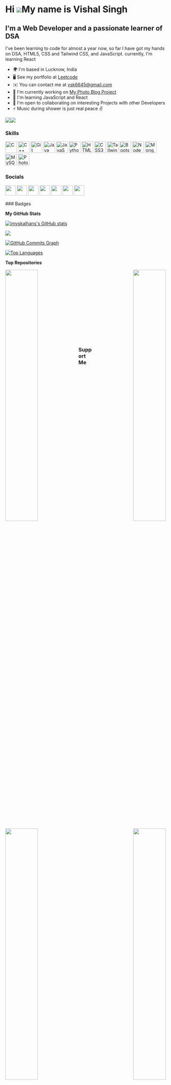 Hi ![](https://user-images.githubusercontent.com/18350557/176309783-0785949b-9127-417c-8b55-ab5a4333674e.gif)My name is Vishal Singh
====================================================================================================================================

I'm a Web Developer and a passionate learner of DSA
---------------------------------------------------

I've been learning to code for almost a year now, so far I have got my hands on DSA, HTML5, CSS and Tailwind CSS, and JavaScript. currently, I'm learning React

* 🌍  I'm based in Lucknow, India
* 🖥️  See my portfolio at [Leetcode](http://https://leetcode.com/vsk6645/)
* ✉️  You can contact me at [vsk6645@gmail.com](mailto:vsk6645@gmail.com)
* 🚀  I'm currently working on [My Photo Blog Project](http://imvskalhans.github.io/My-Photo-Blog/)
* 🧠  I'm learning JavaScript and React
* 🤝  I'm open to collaborating on interesting Projects with other Developers
* ⚡  Music during shower is just real peace ✌️

<a href="https://www.github.com/imvskalhans" target="_blank" rel="noreferrer"><img
src="https://img.shields.io/github/followers/imvskalhans?logo=github&style=for-the-badge&color=a855f7&labelColor=22272e" /></a><a href="https://www.twitter.com/imvskalhans/" target="_blank" rel="noreferrer"><img
src="https://img.shields.io/twitter/follow/imvskalhans/?logo=twitter&style=for-the-badge&color=a855f7&labelColor=22272e"
/></a>
### Skills

<p align="left">
<a href="https://docs.microsoft.com/en-us/cpp/?view=msvc-170" target="_blank" rel="noreferrer"><img src="https://raw.githubusercontent.com/danielcranney/readme-generator/main/public/icons/skills/c-colored.svg" width="36" height="36" alt="C" /></a>
<a href="https://docs.microsoft.com/en-us/cpp/?view=msvc-170" target="_blank" rel="noreferrer"><img src="https://raw.githubusercontent.com/danielcranney/readme-generator/main/public/icons/skills/cplusplus-colored.svg" width="36" height="36" alt="C++" /></a>
<a href="https://git-scm.com/" target="_blank" rel="noreferrer"><img src="https://raw.githubusercontent.com/danielcranney/readme-generator/main/public/icons/skills/git-colored.svg" width="36" height="36" alt="Git" /></a>
<a href="https://www.oracle.com/java/" target="_blank" rel="noreferrer"><img src="https://raw.githubusercontent.com/danielcranney/readme-generator/main/public/icons/skills/java-colored.svg" width="36" height="36" alt="Java" /></a>
<a href="https://developer.mozilla.org/en-US/docs/Web/JavaScript" target="_blank" rel="noreferrer"><img src="https://raw.githubusercontent.com/danielcranney/readme-generator/main/public/icons/skills/javascript-colored.svg" width="36" height="36" alt="JavaScript" /></a>
<a href="https://www.python.org/" target="_blank" rel="noreferrer"><img src="https://raw.githubusercontent.com/danielcranney/readme-generator/main/public/icons/skills/python-colored.svg" width="36" height="36" alt="Python" /></a>
<a href="https://developer.mozilla.org/en-US/docs/Glossary/HTML5" target="_blank" rel="noreferrer"><img src="https://raw.githubusercontent.com/danielcranney/readme-generator/main/public/icons/skills/html5-colored.svg" width="36" height="36" alt="HTML5" /></a>
<a href="https://www.w3.org/TR/CSS/#css" target="_blank" rel="noreferrer"><img src="https://raw.githubusercontent.com/danielcranney/readme-generator/main/public/icons/skills/css3-colored.svg" width="36" height="36" alt="CSS3" /></a>
<a href="https://tailwindcss.com/" target="_blank" rel="noreferrer"><img src="https://raw.githubusercontent.com/danielcranney/readme-generator/main/public/icons/skills/tailwindcss-colored.svg" width="36" height="36" alt="TailwindCSS" /></a>
<a href="https://getbootstrap.com/" target="_blank" rel="noreferrer"><img src="https://raw.githubusercontent.com/danielcranney/readme-generator/main/public/icons/skills/bootstrap-colored.svg" width="36" height="36" alt="Bootstrap" /></a>
<a href="https://nodejs.org/en/" target="_blank" rel="noreferrer"><img src="https://raw.githubusercontent.com/danielcranney/readme-generator/main/public/icons/skills/nodejs-colored.svg" width="36" height="36" alt="NodeJS" /></a>
<a href="https://www.mongodb.com/" target="_blank" rel="noreferrer"><img src="https://raw.githubusercontent.com/danielcranney/readme-generator/main/public/icons/skills/mongodb-colored.svg" width="36" height="36" alt="MongoDB" /></a>
<a href="https://www.mysql.com/" target="_blank" rel="noreferrer"><img src="https://raw.githubusercontent.com/danielcranney/readme-generator/main/public/icons/skills/mysql-colored.svg" width="36" height="36" alt="MySQL" /></a>
<a href="https://www.adobe.com/uk/products/photoshop.html" target="_blank" rel="noreferrer"><img src="https://raw.githubusercontent.com/danielcranney/readme-generator/main/public/icons/skills/photoshop-colored.svg" width="36" height="36" alt="Photoshop" /></a>
</p>

### Socials

<p align="left"> <a href="https://www.dev.to/imvskalhans" target="_blank" rel="noreferrer"><img src="https://raw.githubusercontent.com/danielcranney/readme-generator/main/public/icons/socials/devdotto.svg" width="32" height="32" /></a> <a href="https://www.github.com/imvskalhans" target="_blank" rel="noreferrer"><img src="https://raw.githubusercontent.com/danielcranney/readme-generator/main/public/icons/socials/github.svg" width="32" height="32" /></a> <a href="https://imvskalhans/@imvskalhans.hashnode.dev" target="_blank" rel="noreferrer"><img src="https://raw.githubusercontent.com/danielcranney/readme-generator/main/public/icons/socials/hashnode.svg" width="32" height="32" /></a> <a href="http://www.instagram.com/imvskalhans/" target="_blank" rel="noreferrer"><img src="https://raw.githubusercontent.com/danielcranney/readme-generator/main/public/icons/socials/instagram.svg" width="32" height="32" /></a> <a href="https://www.linkedin.com/in/imvskalhans/" target="_blank" rel="noreferrer"><img src="https://raw.githubusercontent.com/danielcranney/readme-generator/main/public/icons/socials/linkedin.svg" width="32" height="32" /></a> <a href="http://www.medium.com/@vsk6645_88338" target="_blank" rel="noreferrer"><img src="https://raw.githubusercontent.com/danielcranney/readme-generator/main/public/icons/socials/medium.svg" width="32" height="32" /></a> <a href="https://www.twitter.com/imvskalhans/" target="_blank" rel="noreferrer"><img src="https://raw.githubusercontent.com/danielcranney/readme-generator/main/public/icons/socials/twitter.svg" width="32" height="32" /></a></p>
### Badges

<b>My GitHub Stats</b>

<a href="http://www.github.com/imvskalhans"><img src="https://github-readme-stats.vercel.app/api?username=imvskalhans&show_icons=true&hide=&count_private=true&title_color=facc15&text_color=ffffff&icon_color=a855f7&bg_color=22272e&hide_border=true&show_icons=true" alt="imvskalhans's GitHub stats" /></a>

<a href="http://www.github.com/imvskalhans"><img src="https://github-readme-streak-stats.herokuapp.com/?user=imvskalhans&stroke=ffffff&background=22272e&ring=facc15&fire=facc15&currStreakNum=ffffff&currStreakLabel=facc15&sideNums=ffffff&sideLabels=ffffff&dates=ffffff&hide_border=true" /></a>

<a href="http://www.github.com/imvskalhans"><img src="https://github-readme-activity-graph.cyclic.app/graph?username=imvskalhans&bg_color=22272e&color=ffffff&line=a855f7&point=ffffff&area_color=22272e&area=true&hide_border=true&custom_title=GitHub%20Commits%20Graph" alt="GitHub Commits Graph" /></a>

<a href="https://github.com/imvskalhans" align="left"><img src="https://github-readme-stats.vercel.app/api/top-langs/?username=imvskalhans&langs_count=10&title_color=facc15&text_color=ffffff&icon_color=a855f7&bg_color=22272e&hide_border=true&locale=en&custom_title=Top%20%Languages" alt="Top Languages" /></a>

<b>Top Repositories</b>

<div width="100%" align="center"><a href="https://github.com/imvskalhans/Disney-HotstarClone" align="left"><img align="left" width="45%" src="https://github-readme-stats.vercel.app/api/pin/?username=imvskalhans&repo=Disney-HotstarClone&title_color=facc15&text_color=ffffff&icon_color=a855f7&bg_color=22272e&hide_border=true&locale=en" /></a><a href="https://github.com/imvskalhans/DSA-Codes" align="right"><img align="right" width="45%" src="https://github-readme-stats.vercel.app/api/pin/?username=imvskalhans&repo=DSA-Codes&title_color=facc15&text_color=ffffff&icon_color=a855f7&bg_color=22272e&hide_border=true&locale=en" /></a></div><br /><br /><br /><br /><br /><br /><br />

<br /><br /><br /><br /><br />

<div width="100%" align="center"><a href="https://github.com/imvskalhans/My-Photo-Blog" align="left"><img align="left" width="45%" src="https://github-readme-stats.vercel.app/api/pin/?username=imvskalhans&repo=My-Photo-Blog&title_color=facc15&text_color=ffffff&icon_color=a855f7&bg_color=22272e&hide_border=true&locale=en" /></a><a href="https://github.com/imvskalhans/My-Core-Java" align="right"><img align="right" width="45%" src="https://github-readme-stats.vercel.app/api/pin/?username=imvskalhans&repo=My-Core-Java&title_color=facc15&text_color=ffffff&icon_color=a855f7&bg_color=22272e&hide_border=true&locale=en" /></a></div>

### Support Me

<a href="https://www.buymeacoffee.com/imvskalhans"><img src="https://cdn.buymeacoffee.com/buttons/v2/default-yellow.png" width="200" /></a>

